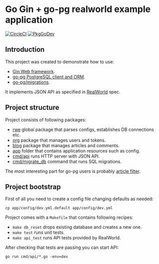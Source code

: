 # Go Gin + go-pg realworld example application

[![CircleCI](https://circleci.com/gh/uptrace/go-realworld-example-app.svg?style=svg)](https://circleci.com/gh/uptrace/go-realworld-example-app)
[![PkgGoDev](https://pkg.go.dev/badge/uptrace/go-realworld-example-app)](https://pkg.go.dev/uptrace/go-realworld-example-app)

## Introduction

This project was created to demonstrate how to use:

- [Gin Web framework](https://github.com/gin-gonic/gin).
- [go-pg PostgreSQL client and ORM](https://github.com/go-pg/pg).
- [go-pg/migrations](https://github.com/go-pg/migrations).

It implements JSON API as specified in [RealWorld](https://github.com/gothinkster/realworld) spec.

## Project structure

Project consists of following packages:

- [rwe](rwe) global package that parses configs, establishes DB connections etc.
- [org](org) package that manages users and tokens.
- [blog](blog) package that manages articles and comments.
- [app](app) folder that contains application resources such as config.
- [cmd/api](cmd/api) runs HTTP server with JSON API.
- [cmd/migrate_db](cmd/migrate_db) command that runs SQL migrations.

The most interesting part for go-pg users is probably [article filter](blog/article_filter.go).

## Project bootstrap

First of all you need to create a config file changing defaults as needed:

```
cp app/config/dev.yml.default app/config/dev.yml
```

Project comes with a `Makefile` that contains following recipes:

- `make db_reset` drops existing database and creates a new one.
- `make test` runs unit tests.
- `make api_test` runs API tests provided by RealWorld.

After checking that tests are passing you can start API:

```shell
go run cmd/api/*.go -env=dev
```
